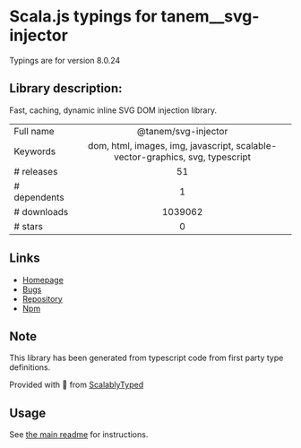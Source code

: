 
# Scala.js typings for tanem__svg-injector

Typings are for version 8.0.24

## Library description:
Fast, caching, dynamic inline SVG DOM injection library.

|                    |                 |
| ------------------ | :-------------: |
| Full name          | @tanem/svg-injector |
| Keywords           | dom, html, images, img, javascript, scalable-vector-graphics, svg, typescript |
| # releases         | 51 |
| # dependents       | 1 |
| # downloads        | 1039062 |
| # stars            | 0 |

## Links
- [Homepage](https://github.com/tanem/svg-injector)
- [Bugs](https://github.com/tanem/svg-injector/issues)
- [Repository](https://github.com/tanem/svg-injector)
- [Npm](https://www.npmjs.com/package/%40tanem%2Fsvg-injector)
    


## Note
This library has been generated from typescript code from first party type definitions.

Provided with :purple_heart: from [ScalablyTyped](https://github.com/oyvindberg/ScalablyTyped)

## Usage
See [the main readme](../../readme.md) for instructions.



